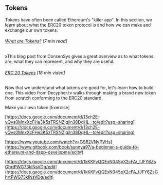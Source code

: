 ## Tokens

Tokens have often been called Ethereum's "killer app".  In this section, we learn about what the ERC20 token protocol is and how we can make and exchange our own tokens.

###### [What are Tokens?](https://medium.com/@ConsenSys/tokens-on-ethereum-e9e61dac9b4e) \[7 min read\]

xThis blog post from ConsenSys gives a great overview as to what tokens are, what they can represent, and why they are useful.

###### [ERC 20 Tokens](http://decypher.tv/series/ethereum-development/video/20) \[18 min video\]

Now that we understand what tokens are good for, let's learn how to build one.  This video from Decypher.tv walks through making a brand new token from scratch conforming to the ERC20 standard.

Make your own token \[Exercise\]

[https://docs.google.com/document/d/13ch2E-yQvs0MnxXcFHe3K5zTRSNZjqjln38DqHL--to/edit?usp=sharing](https://docs.google.com/document/d/13ch2E-yQvs0MnxXcFHe3K5zTRSNZjqjln38DqHL--to/edit?usp=sharing)

[https://www.youtube.com/watch?v=GS62VNyPVHs](https://www.gitbook.com/book/sunnya97/a-beginner-s-guide-to-ethereum-and-dapp-developme/edit#)

[https://docs.google.com/document/d/1kKKFvQQExN045pX2cFA\_fJFY6ZsGhrtPWG73klNsVDg/edit](https://docs.google.com/document/d/1kKKFvQQExN045pX2cFA_fJFY6ZsGhrtPWG73klNsVDg/edit)


